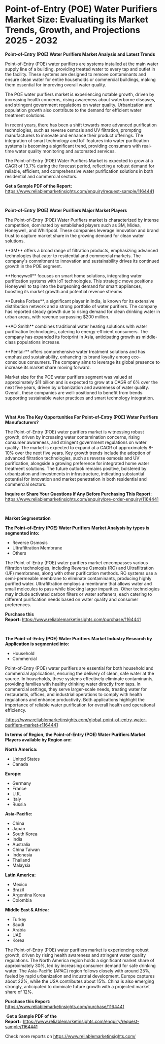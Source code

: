 <p><h1>Point-of-Entry (POE) Water Purifiers Market Size: Evaluating its Market Trends, Growth, and Projections 2025 - 2032</h1></p><p><strong>Point-of-Entry (POE) Water Purifiers Market Analysis and Latest Trends</strong></p>
<p><p>Point-of-Entry (POE) water purifiers are systems installed at the main water supply line of a building, providing treated water to every tap and outlet in the facility. These systems are designed to remove contaminants and ensure clean water for entire households or commercial buildings, making them essential for improving overall water quality. </p><p>The POE water purifiers market is experiencing notable growth, driven by increasing health concerns, rising awareness about waterborne diseases, and stringent government regulations on water quality. Urbanization and population growth also contribute to the demand for efficient water treatment solutions. </p><p>In recent years, there has been a shift towards more advanced purification technologies, such as reverse osmosis and UV filtration, prompting manufacturers to innovate and enhance their product offerings. The integration of smart technology and IoT features into water purification systems is becoming a significant trend, providing consumers with real-time water quality monitoring and automated services. </p><p>The Point-of-Entry (POE) Water Purifiers Market is expected to grow at a CAGR of 13.7% during the forecast period, reflecting a robust demand for reliable, efficient, and comprehensive water purification solutions in both residential and commercial sectors.</p></p>
<p><strong>Get a Sample PDF of the Report:&nbsp;</strong> <a href="https://www.reliablemarketinsights.com/enquiry/request-sample/1164441?utm_campaign=3260&utm_medium=2&utm_source=Github&utm_content=ia&utm_term=11042025&utm_id=point-of-entry-poe-water-purifiers">https://www.reliablemarketinsights.com/enquiry/request-sample/1164441</a></p>
<p>&nbsp;</p>
<p><strong>Point-of-Entry (POE) Water Purifiers Major Market Players</strong></p>
<p><p>The Point-of-Entry (POE) Water Purifiers market is characterized by intense competition, dominated by established players such as 3M, Midea, Honeywell, and Whirlpool. These companies leverage innovation and brand trust to capture market share in the growing demand for clean water solutions.</p><p>**3M** offers a broad range of filtration products, emphasizing advanced technologies that cater to residential and commercial markets. The company's commitment to innovation and sustainability drives its continued growth in the POE segment.</p><p>**Honeywell** focuses on smart home solutions, integrating water purification systems with IoT technologies. This strategic move positions Honeywell to tap into the burgeoning demand for smart appliances, boosting its market growth and potential revenue streams.</p><p>**Eureka Forbes**, a significant player in India, is known for its extensive distribution network and a strong portfolio of water purifiers. The company has reported steady growth due to rising demand for clean drinking water in urban areas, with revenue surpassing $200 million.</p><p>**AO Smith** combines traditional water heating solutions with water purification technologies, catering to energy-efficient consumers. The company has expanded its footprint in Asia, anticipating growth as middle-class populations increase.</p><p>**Pentair** offers comprehensive water treatment solutions and has emphasized sustainability, enhancing its brand loyalty among eco-conscious consumers. The company aims to leverage its global presence to increase its market share moving forward.</p><p>Market size for the POE water purifiers segment was valued at approximately $11 billion and is expected to grow at a CAGR of 6% over the next five years, driven by urbanization and awareness of water quality. Overall, these companies are well-positioned to benefit from trends supporting sustainable water practices and smart technology integration.</p></p>
<p>&nbsp;</p>
<p><strong>What Are The Key Opportunities For Point-of-Entry (POE) Water Purifiers Manufacturers?</strong></p>
<p><p>The Point-of-Entry (POE) water purifiers market is witnessing robust growth, driven by increasing water contamination concerns, rising consumer awareness, and stringent government regulations on water quality. The market is expected to expand at a CAGR of approximately 8-10% over the next five years. Key growth trends include the adoption of advanced filtration technologies, such as reverse osmosis and UV purification, alongside a growing preference for integrated home water treatment solutions. The future outlook remains positive, bolstered by urbanization and investments in infrastructure, indicating substantial potential for innovation and market penetration in both residential and commercial sectors.</p></p>
<p><strong>Inquire or Share Your Questions If Any Before Purchasing This Report:</strong> <a href="https://www.reliablemarketinsights.com/enquiry/pre-order-enquiry/1164441?utm_campaign=3260&utm_medium=2&utm_source=Github&utm_content=ia&utm_term=11042025&utm_id=point-of-entry-poe-water-purifiers">https://www.reliablemarketinsights.com/enquiry/pre-order-enquiry/1164441</a></p>
<p>&nbsp;</p>
<p><strong>Market Segmentation</strong></p>
<p><strong>The Point-of-Entry (POE) Water Purifiers Market Analysis by types is segmented into:</strong></p>
<p><ul><li>Reverse Osmosis</li><li>Ultrafiltration Membrane</li><li>Others</li></ul></p>
<p><p>The Point-of-Entry (POE) water purifiers market encompasses various filtration technologies, including Reverse Osmosis (RO) and Ultrafiltration (UF) membranes, along with other purification methods. RO systems use a semi-permeable membrane to eliminate contaminants, producing highly purified water. Ultrafiltration employs a membrane that allows water and small molecules to pass while blocking larger impurities. Other technologies may include activated carbon filters or water softeners, each catering to different purification needs based on water quality and consumer preferences.</p></p>
<p><strong>Purchase this Report:&nbsp;</strong><a href="https://www.reliablemarketinsights.com/purchase/1164441?utm_campaign=3260&utm_medium=2&utm_source=Github&utm_content=ia&utm_term=11042025&utm_id=point-of-entry-poe-water-purifiers">https://www.reliablemarketinsights.com/purchase/1164441</a></p>
<p>&nbsp;</p>
<p><strong>The Point-of-Entry (POE) Water Purifiers Market Industry Research by Application is segmented into:</strong></p>
<p><ul><li>Household</li><li>Commercial</li></ul></p>
<p><p>Point-of-Entry (POE) water purifiers are essential for both household and commercial applications, ensuring the delivery of clean, safe water at the source. In households, these systems effectively eliminate contaminants, providing families with healthy drinking water directly from taps. In commercial settings, they serve larger-scale needs, treating water for restaurants, offices, and industrial operations to comply with health regulations and enhance productivity. Both applications highlight the importance of reliable water purification for overall health and operational efficiency.</p></p>
<p><a href="https://www.reliablemarketinsights.com/global-point-of-entry-water-purifiers-market-r1164441?utm_campaign=3260&utm_medium=2&utm_source=Github&utm_content=ia&utm_term=11042025&utm_id=point-of-entry-poe-water-purifiers">&nbsp;https://www.reliablemarketinsights.com/global-point-of-entry-water-purifiers-market-r1164441</a></p>
<p><strong>In terms of Region, the Point-of-Entry (POE) Water Purifiers Market Players available by Region are:</strong></p>
<p>
    <p> <strong> North America: </strong>
        <ul>
            <li>United States</li>
            <li>Canada</li>
        </ul>
        </p> 
    <p> <strong> Europe: </strong>
        <ul>
            <li>Germany</li>
            <li>France</li>
            <li>U.K.</li>
            <li>Italy</li>
            <li>Russia</li>
        </ul>
        </p> 
    <p> <strong> Asia-Pacific: </strong>
        <ul>
            <li>China</li>
            <li>Japan</li>
            <li>South Korea</li>
            <li>India</li>
            <li>Australia</li>
            <li>China Taiwan</li>
            <li>Indonesia</li>
            <li>Thailand</li>
            <li>Malaysia</li>
        </ul>
        </p> 
    <p> <strong> Latin America: </strong>
        <ul>
            <li>Mexico</li>
            <li>Brazil</li>
            <li>Argentina Korea</li>
            <li>Colombia</li>
        </ul>
        </p> 
    <p> <strong> Middle East & Africa: </strong>
        <ul>
            <li>Turkey</li>
            <li>Saudi</li>
            <li>Arabia</li>
            <li>UAE</li>
            <li>Korea</li>
        </ul>
    </p>
    </p>
<p><p>The Point-of-Entry (POE) water purifiers market is experiencing robust growth, driven by rising health awareness and stringent water quality regulations. The North America region holds a significant market share of approximately 30%, led by increasing consumer demand for safe drinking water. The Asia-Pacific (APAC) region follows closely with around 25%, fueled by rapid urbanization and industrial development. Europe captures about 22%, while the USA contributes about 15%. China is also emerging strongly, anticipated to dominate future growth with a projected market share of 12%.</p></p>
<p><strong>Purchase this Report: </strong><a href="https://www.reliablemarketinsights.com/purchase/1164441?utm_campaign=3260&utm_medium=2&utm_source=Github&utm_content=ia&utm_term=11042025&utm_id=point-of-entry-poe-water-purifiers">https://www.reliablemarketinsights.com/purchase/1164441</a></p>
<p>&nbsp;<strong>Get a Sample PDF of the Report:&nbsp;&nbsp;</strong><a href="https://www.reliablemarketinsights.com/enquiry/request-sample/1164441?utm_campaign=3260&utm_medium=2&utm_source=Github&utm_content=ia&utm_term=11042025&utm_id=point-of-entry-poe-water-purifiers">https://www.reliablemarketinsights.com/enquiry/request-sample/1164441</a></p>
<p><strong></strong></p>
<p>Check more reports on <a href="https://www.reliablemarketinsights.com/?utm_campaign=3260&utm_medium=2&utm_source=Github&utm_content=ia&utm_term=11042025&utm_id=point-of-entry-poe-water-purifiers">https://www.reliablemarketinsights.com/</a></p>